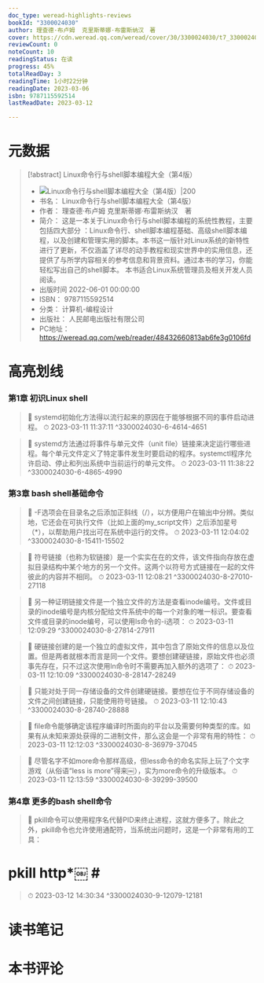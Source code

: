 ```yaml
---
doc_type: weread-highlights-reviews
bookId: "3300024030"
author: 理查德·布卢姆  克里斯蒂娜·布雷斯纳汉　著
cover: https://cdn.weread.qq.com/weread/cover/30/3300024030/t7_3300024030.jpg
reviewCount: 0
noteCount: 10
readingStatus: 在读
progress: 45%
totalReadDay: 3
readingTime: 1小时22分钟
readingDate: 2023-03-06
isbn: 9787115592514
lastReadDate: 2023-03-12

---
```

# 元数据
> [!abstract] Linux命令行与shell脚本编程大全（第4版）
> - ![ Linux命令行与shell脚本编程大全（第4版）|200](https://cdn.weread.qq.com/weread/cover/30/3300024030/t7_3300024030.jpg)
> - 书名： Linux命令行与shell脚本编程大全（第4版）
> - 作者： 理查德·布卢姆  克里斯蒂娜·布雷斯纳汉　著
> - 简介： 这是一本关于Linux命令行与shell脚本编程的系统性教程，主要包括四大部分 ：Linux命令行、shell脚本编程基础、高级shell脚本编程，以及创建和管理实用的脚本。本书这一版针对Linux系统的新特性进行了更新，不仅涵盖了详尽的动手教程和现实世界中的实用信息，还提供了与所学内容相关的参考信息和背景资料。通过本书的学习，你能轻松写出自己的shell脚本。 本书适合Linux系统管理员及相关开发人员阅读。
> - 出版时间 2022-06-01 00:00:00
> - ISBN： 9787115592514
> - 分类： 计算机-编程设计
> - 出版社： 人民邮电出版社有限公司
> - PC地址：https://weread.qq.com/web/reader/48432660813ab6fe3g0106fd

# 高亮划线

### 第1章 初识Linux shell

> 📌 systemd初始化方法得以流行起来的原因在于能够根据不同的事件启动进程。 
> ⏱ 2023-03-11 11:37:11 ^3300024030-6-4614-4651

> 📌 systemd方法通过将事件与单元文件（unit file）链接来决定运行哪些进程。每个单元文件定义了特定事件发生时要启动的程序。systemctl程序允许启动、停止和列出系统中当前运行的单元文件。 
> ⏱ 2023-03-11 11:38:22 ^3300024030-6-4865-4990

### 第3章 bash shell基础命令

> 📌 -F选项会在目录名之后添加正斜线（/），以方便用户在输出中分辨。类似地，它还会在可执行文件（比如上面的my_script文件）之后添加星号（*），以帮助用户找出可在系统中运行的文件。 
> ⏱ 2023-03-11 12:04:02 ^3300024030-8-15411-15502

> 📌 符号链接（也称为软链接）是一个实实在在的文件，该文件指向存放在虚拟目录结构中某个地方的另一个文件。这两个以符号方式链接在一起的文件彼此的内容并不相同。 
> ⏱ 2023-03-11 12:08:21 ^3300024030-8-27010-27118

> 📌 另一种证明链接文件是一个独立文件的方法是查看inode编号。文件或目录的inode编号是内核分配给文件系统中的每一个对象的唯一标识。要查看文件或目录的inode编号，可以使用ls命令的-i选项： 
> ⏱ 2023-03-11 12:09:29 ^3300024030-8-27814-27911

> 📌 硬链接创建的是一个独立的虚拟文件，其中包含了原始文件的信息以及位置。但是两者就根本而言是同一个文件。要想创建硬链接，原始文件也必须事先存在，只不过这次使用ln命令时不需要再加入额外的选项了： 
> ⏱ 2023-03-11 12:10:09 ^3300024030-8-28147-28249

> 📌 只能对处于同一存储设备的文件创建硬链接。要想在位于不同存储设备的文件之间创建链接，只能使用符号链接。 
> ⏱ 2023-03-11 12:10:43 ^3300024030-8-28740-28888

> 📌 file命令能够确定该程序编译时所面向的平台以及需要何种类型的库。如果有从未知来源处获得的二进制文件，那么这会是一个非常有用的特性： 
> ⏱ 2023-03-11 12:12:03 ^3300024030-8-36979-37045

> 📌 尽管名字不如more命令那样高级，但less命令的命名实际上玩了个文字游戏（从俗语“less is more”得来￼），实为more命令的升级版本。 
> ⏱ 2023-03-11 12:13:59 ^3300024030-8-39299-39500

### 第4章 更多的bash shell命令

> 📌 pkill命令可以使用程序名代替PID来终止进程，这就方便多了。除此之外，pkill命令也允许使用通配符，当系统出问题时，这是一个非常有用的工具：
# pkill http*￼ # 
> ⏱ 2023-03-12 14:30:34 ^3300024030-9-12079-12181

# 读书笔记

# 本书评论
